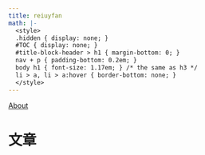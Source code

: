 ```yaml
---
title: reiuyfan
math: |-
  <style>
  .hidden { display: none; }
  #TOC { display: none; }
  #title-block-header > h1 { margin-bottom: 0; }
  nav + p { padding-bottom: 0.2em; }
  body h1 { font-size: 1.17em; } /* the same as h3 */
  li > a, li > a:hover { border-bottom: none; }
  </style>
---
```


[About](about/)

# 文章
